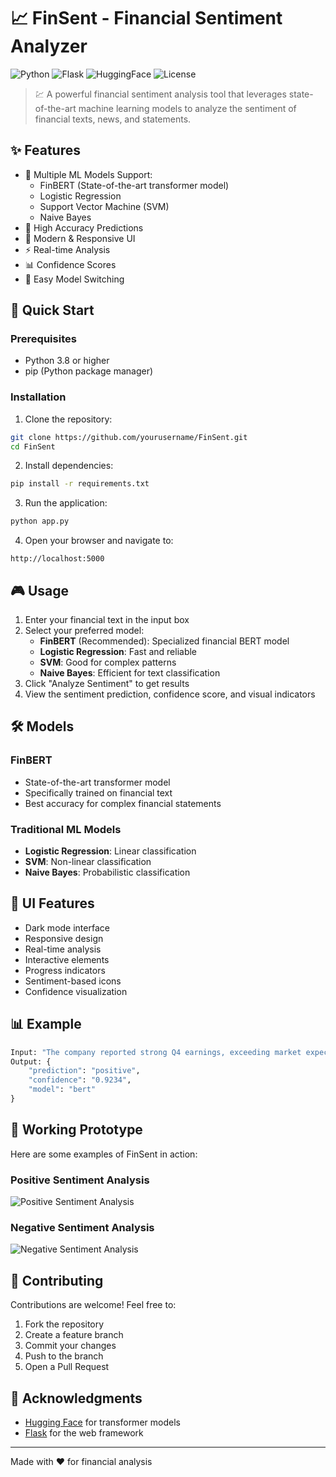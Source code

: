 # 📈 FinSent - Financial Sentiment Analyzer


![Python](https://img.shields.io/badge/Python-3.8%2B-blue)
![Flask](https://img.shields.io/badge/Flask-2.0%2B-green)
![HuggingFace](https://img.shields.io/badge/🤗_HuggingFace-Transformers-yellow)
![License](https://img.shields.io/badge/License-MIT-purple)

> 💹 A powerful financial sentiment analysis tool that leverages state-of-the-art machine learning models to analyze the sentiment of financial texts, news, and statements.

## ✨ Features

- 🤖 Multiple ML Models Support:
  - FinBERT (State-of-the-art transformer model)
  - Logistic Regression
  - Support Vector Machine (SVM)
  - Naive Bayes
- 🎯 High Accuracy Predictions
- 💫 Modern & Responsive UI
- ⚡ Real-time Analysis
- 📊 Confidence Scores
- 🔄 Easy Model Switching

## 🚀 Quick Start

### Prerequisites

- Python 3.8 or higher
- pip (Python package manager)

### Installation

1. Clone the repository:
```bash
git clone https://github.com/yourusername/FinSent.git
cd FinSent
```

2. Install dependencies:
```bash
pip install -r requirements.txt
```

3. Run the application:
```bash
python app.py
```

4. Open your browser and navigate to:
```
http://localhost:5000
```

## 🎮 Usage

1. Enter your financial text in the input box
2. Select your preferred model:
   - **FinBERT** (Recommended): Specialized financial BERT model
   - **Logistic Regression**: Fast and reliable
   - **SVM**: Good for complex patterns
   - **Naive Bayes**: Efficient for text classification
3. Click "Analyze Sentiment" to get results
4. View the sentiment prediction, confidence score, and visual indicators

## 🛠️ Models

### FinBERT
- State-of-the-art transformer model
- Specifically trained on financial text
- Best accuracy for complex financial statements

### Traditional ML Models
- **Logistic Regression**: Linear classification
- **SVM**: Non-linear classification
- **Naive Bayes**: Probabilistic classification

## 🎨 UI Features

- Dark mode interface
- Responsive design
- Real-time analysis
- Interactive elements
- Progress indicators
- Sentiment-based icons
- Confidence visualization

## 📊 Example

```python
Input: "The company reported strong Q4 earnings, exceeding market expectations."
Output: {
    "prediction": "positive",
    "confidence": "0.9234",
    "model": "bert"
}
```

## 📸 Working Prototype

Here are some examples of FinSent in action:

### Positive Sentiment Analysis
![Positive Sentiment Analysis](./assets/Positive%20Sentement.png)

### Negative Sentiment Analysis
![Negative Sentiment Analysis](./assets/Negative%20Sentiment.png)

## 🤝 Contributing

Contributions are welcome! Feel free to:

1. Fork the repository
2. Create a feature branch
3. Commit your changes
4. Push to the branch
5. Open a Pull Request

## 🙏 Acknowledgments

- [Hugging Face](https://huggingface.co/) for transformer models
- [Flask](https://flask.palletsprojects.com/) for the web framework

---
Made with ❤️ for financial analysis
